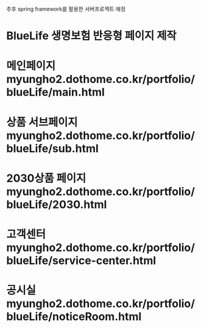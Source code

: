 추후 spring framework를 활용한 서버프로젝트 예정

# BlueLife 생명보험 반응형 페이지 제작
# 메인페이지 myungho2.dothome.co.kr/portfolio/blueLife/main.html
# 상품 서브페이지 myungho2.dothome.co.kr/portfolio/blueLife/sub.html
# 2030상품 페이지 myungho2.dothome.co.kr/portfolio/blueLife/2030.html
# 고객센터 myungho2.dothome.co.kr/portfolio/blueLife/service-center.html
# 공시실 myungho2.dothome.co.kr/portfolio/blueLife/noticeRoom.html
